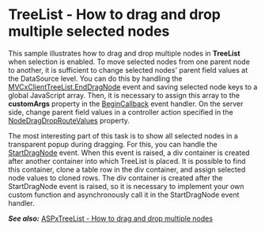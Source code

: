 # TreeList - How to drag and drop multiple selected nodes

This sample illustrates how to drag and drop multiple nodes in **TreeList** when selection is enabled. To move selected nodes from one parent node to another, it is sufficient to change selected nodes' parent field values at the DataSource level. You can do this by handling the [MVCxClientTreeList.EndDragNode](https://documentation.devexpress.com/AspNet/DevExpress.Web.ASPxTreeList.Scripts.ASPxClientTreeList.EndDragNode.event) event and saving selected node keys to a global JavaScript array. Then, it is necessary to assign this array to the **customArgs** property in the [BeginCallback](https://documentation.devexpress.com/AspNet/DevExpress.Web.MVC.Scripts.MVCxClientTreeList.BeginCallback.event) event handler. On the server side, change parent field values in a controller action specified in the [NodeDragDropRouteValues](https://documentation.devexpress.com/AspNet/DevExpress.Web.Mvc.MVCxTreeListSettingsEditing.NodeDragDropRouteValues.property) property.

The most interesting part of this task is to show all selected nodes in a transparent popup during dragging. For this, you can handle the [StartDragNode](https://documentation.devexpress.com/AspNet/DevExpress.Web.ASPxTreeList.Scripts.ASPxClientTreeList.StartDragNode.event) event. When this event is raised, a div container is created after another container into which TreeList is placed. It is possible to find this container, clone a table row in the div container, and assign selected node values to cloned rows. The div container is created after the StartDragNode event is raised, so it is necessary to implement your own custom function and asynchronously call it in the StartDragNode event handler.

***See also:***
[ASPxTreeList - How to drag and drop multiple nodes](https://github.com/DevExpress-Examples/aspxtreelist-how-to-drag-and-drop-multiple-nodes-t501420)
